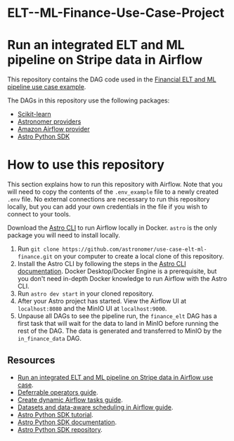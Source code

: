 # ELT--ML-Finance-Use-Case-Project
Run an integrated ELT and ML pipeline on Stripe data in Airflow
==============================================================

This repository contains the DAG code used in the [Financial ELT and ML pipeline use case example](https://docs.astronomer.io/learn/use-case-elt-ml-finance). 

The DAGs in this repository use the following packages:

- [Scikit-learn](https://scikit-learn.org/stable/index.html)
- [Astronomer providers](https://registry.astronomer.io/providers/astronomer-providers/versions/latest)
- [Amazon Airflow provider](https://registry.astronomer.io/providers/apache-airflow-providers-amazon/versions/latest)
- [Astro Python SDK](https://registry.astronomer.io/providers/astro-sdk-python/versions/latest)

# How to use this repository

This section explains how to run this repository with Airflow. Note that you will need to copy the contents of the `.env_example` file to a newly created `.env` file. No external connections are necessary to run this repository locally, but you can add your own credentials in the file if you wish to connect to your tools.

Download the [Astro CLI](https://docs.astronomer.io/astro/cli/install-cli) to run Airflow locally in Docker. `astro` is the only package you will need to install locally.

1. Run `git clone https://github.com/astronomer/use-case-elt-ml-finance.git` on your computer to create a local clone of this repository.
2. Install the Astro CLI by following the steps in the [Astro CLI documentation](https://docs.astronomer.io/astro/cli/install-cli). Docker Desktop/Docker Engine is a prerequisite, but you don't need in-depth Docker knowledge to run Airflow with the Astro CLI.
3. Run `astro dev start` in your cloned repository.
4. After your Astro project has started. View the Airflow UI at `localhost:8080` and the MinIO UI at `localhost:9000`.
5. Unpause all DAGs to see the pipeline run, the `finance_elt` DAG has a first task that will wait for the data to land in MinIO before running the rest of the DAG. The data is generated and transferred to MinIO by the `in_finance_data` DAG.

## Resources

- [Run an integrated ELT and ML pipeline on Stripe data in Airflow use case](https://docs.astronomer.io/learn/use-case-elt-ml-finance).
- [Deferrable operators guide](https://docs.astronomer.io/learn/deferrable-operators).
- [Create dynamic Airflow tasks guide](https://docs.astronomer.io/learn/dynamic-tasks).
- [Datasets and data-aware scheduling in Airflow guide](https://docs.astronomer.io/learn/airflow-datasets).
- [Astro Python SDK tutorial](https://docs.astronomer.io/learn/astro-python-sdk).
- [Astro Python SDK documentation](https://astro-sdk-python.readthedocs.io/en/stable/index.html).
- [Astro Python SDK repository](https://github.com/astronomer/astro-sdk).
